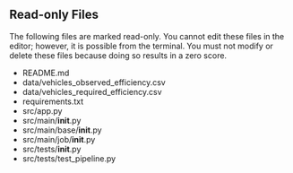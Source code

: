 ## Read-only Files
The following files are marked read-only. You cannot edit these files
in the editor; however, it is possible from the terminal. You must not
modify or delete these files because doing so results in a zero score.

* README.md
* data/vehicles_observed_efficiency.csv
* data/vehicles_required_efficiency.csv
* requirements.txt
* src/app.py
* src/main/__init__.py
* src/main/base/__init__.py
* src/main/job/__init__.py
* src/tests/__init__.py
* src/tests/test_pipeline.py
